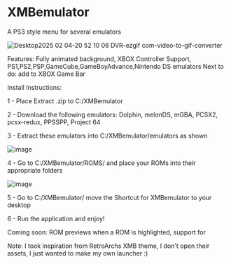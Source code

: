 
# XMBemulator
A PS3 style menu for several emulators

![Desktop2025 02 04-20 52 10 06 DVR-ezgif com-video-to-gif-converter](https://github.com/user-attachments/assets/65c66448-2003-41c6-9c3a-829842849294)

Features: Fully animated background, XBOX Controller Support, PS1,PS2,PSP,GameCube,GameBoyAdvance,Nintendo DS emulators
Next to do: add to XBOX Game Bar

Install Instructions:

1 - Place Extract .zip to C:/XMBemulator

2 - Download the following emulators: Dolphin, melonDS, mGBA, PCSX2, pcsx-redux, PPSSPP, Project 64

3 - Extract these emulators into C:/XMBemulator/emulators as shown

![image](https://github.com/user-attachments/assets/6b58d6aa-dd37-49c7-b7d1-3c191df15061)

4 - Go to C:/XMBemulator/ROMS/ and place your ROMs into their appropriate folders

![image](https://github.com/user-attachments/assets/6f26f60a-6f17-496b-b634-5514e66b79f3)

5 - Go to C:/XMBemulator/ move the Shortcut for XMBemulator to your desktop

6 - Run the application and enjoy!

Coming soon: ROM previews when a ROM is highlighted, support for

Note: I took inspiration from RetroArchs XMB theme, I don't open their assets, I just wanted to make my own launcher :)
